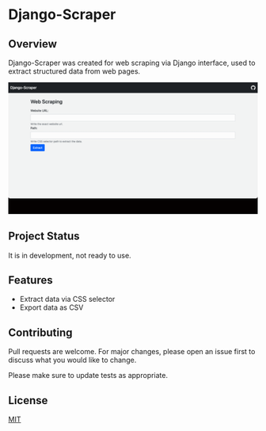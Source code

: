 # Django-Scraper
## Overview
Django-Scraper was created for web scraping via Django interface, used to extract structured data from web pages.

![Example](doc/example.gif?raw=true "Django-Scraper Example")

## Project Status
It is in development, not ready to use.

## Features
- Extract data via CSS selector
- Export data as CSV

## Contributing
Pull requests are welcome. For major changes, please open an issue first to discuss what you would like to change.

Please make sure to update tests as appropriate.

## License
[MIT](https://choosealicense.com/licenses/mit/)
